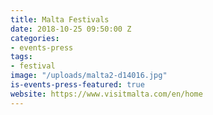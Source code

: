 ```yaml
---
title: Malta Festivals
date: 2018-10-25 09:50:00 Z
categories:
- events-press
tags:
- festival
image: "/uploads/malta2-d14016.jpg"
is-events-press-featured: true
website: https://www.visitmalta.com/en/home
---
```


